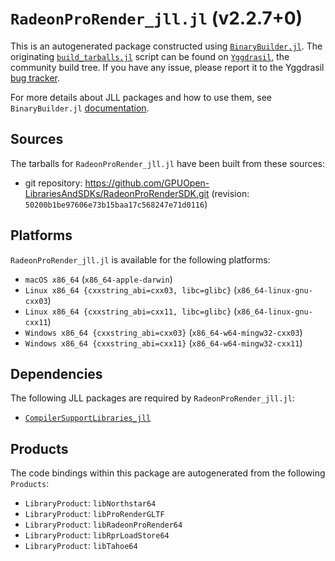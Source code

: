 # `RadeonProRender_jll.jl` (v2.2.7+0)

This is an autogenerated package constructed using [`BinaryBuilder.jl`](https://github.com/JuliaPackaging/BinaryBuilder.jl). The originating [`build_tarballs.jl`](https://github.com/JuliaPackaging/Yggdrasil/blob/50f2cb0d52f50860abd098b03ae0388df005b9c4/R/RadeonProRender/build_tarballs.jl) script can be found on [`Yggdrasil`](https://github.com/JuliaPackaging/Yggdrasil/), the community build tree.  If you have any issue, please report it to the Yggdrasil [bug tracker](https://github.com/JuliaPackaging/Yggdrasil/issues).

For more details about JLL packages and how to use them, see `BinaryBuilder.jl` [documentation](https://juliapackaging.github.io/BinaryBuilder.jl/dev/jll/).

## Sources

The tarballs for `RadeonProRender_jll.jl` have been built from these sources:

* git repository: https://github.com/GPUOpen-LibrariesAndSDKs/RadeonProRenderSDK.git (revision: `50200b1be97606e73b15baa17c568247e71d0116`)

## Platforms

`RadeonProRender_jll.jl` is available for the following platforms:

* `macOS x86_64` (`x86_64-apple-darwin`)
* `Linux x86_64 {cxxstring_abi=cxx03, libc=glibc}` (`x86_64-linux-gnu-cxx03`)
* `Linux x86_64 {cxxstring_abi=cxx11, libc=glibc}` (`x86_64-linux-gnu-cxx11`)
* `Windows x86_64 {cxxstring_abi=cxx03}` (`x86_64-w64-mingw32-cxx03`)
* `Windows x86_64 {cxxstring_abi=cxx11}` (`x86_64-w64-mingw32-cxx11`)

## Dependencies

The following JLL packages are required by `RadeonProRender_jll.jl`:

* [`CompilerSupportLibraries_jll`](https://github.com/JuliaBinaryWrappers/CompilerSupportLibraries_jll.jl)

## Products

The code bindings within this package are autogenerated from the following `Products`:

* `LibraryProduct`: `libNorthstar64`
* `LibraryProduct`: `libProRenderGLTF`
* `LibraryProduct`: `libRadeonProRender64`
* `LibraryProduct`: `libRprLoadStore64`
* `LibraryProduct`: `libTahoe64`

